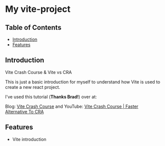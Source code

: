 # My vite-project

## Table of Contents
- [Introduction](#introduction)
- [Features](#features)

## Introduction
Vite Crash Course & Vite vs CRA

This is just a basic introduction for myself to understand how Vite is used to create a new react project.

I've used this tutorial (**Thanks Brad!**) over at: 

Blog: [Vite Crash Course](https://traversymedia.com/blog/vite-crash-course) and YouTube: [Vite Crash Course | Faster Alternative To CRA](https://youtu.be/89NJdbYTgJ8)


## Features
- Vite introduction
